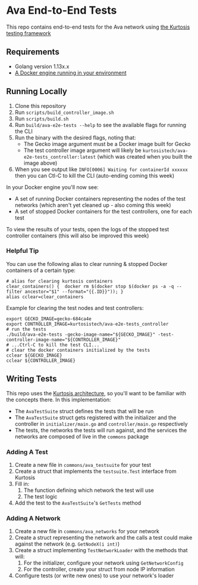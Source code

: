 # Ava End-to-End Tests
This repo contains end-to-end tests for the Ava network using [the Kurtosis testing framework](https://github.com/kurtosis-tech/kurtosis)

## Requirements
* Golang version 1.13x.x
* [A Docker engine running in your environment](https://docs.docker.com/engine/install/)

## Running Locally
1. Clone this repository
1. Run `scripts/build_controller_image.sh`
1. Run `scripts/build.sh`
1. Run `build/ava-e2e-tests --help` to see the available flags for running the CLI
1. Run the binary with the desired flags, noting that:
    * The Gecko image argument must be a Docker image built for Gecko
    * The test controller image argument will likely be `kurtosistech/ava-e2e-tests_controller:latest` (which was created when you built the image above)
1. When you see output like `INFO[0006] Waiting for containerId xxxxxx` then you can Ctl-C to kill the CLI (auto-ending coming this week)

In your Docker engine you'll now see:
* A set of running Docker containers representing the nodes of the test networks (which aren't yet cleaned up - also coming this week)
* A set of stopped Docker containers for the test controllers, one for each test

To view the results of your tests, open the logs of the stopped test controller containers (this will also be improved this week)

### Helpful Tip
You can use the following alias to clear running & stopped Docker containers of a certain type:

```
# alias for clearing kurtosis containers 
clear_containers() {  docker rm $(docker stop $(docker ps -a -q --filter ancestor="$1" --format="{{.ID}}")); } 
alias cclear=clear_containers
```

Example for clearing the test nodes and test controllers:
```
export GECKO_IMAGE=gecko-684ca4e
export CONTROLLER_IMAGE=kurtosistech/ava-e2e-tests_controller
# run the tests
./build/ava-e2e-tests -gecko-image-name="${GECKO_IMAGE}" -test-controller-image-name="${CONTROLLER_IMAGE}"
# ...Ctrl-C to kill the test CLI...
# clear the docker containers initialized by the tests
cclear ${GECKO_IMAGE} 
cclear ${CONTROLLER_IMAGE} 
```

## Writing Tests
This repo uses the [Kurtosis architecture](https://github.com/kurtosis-tech/kurtosis), so you'll want to be familiar with the concepts there. In this implementation:
* The `AvaTestSuite` struct defines the tests that will be run
* The `AvaTestSuite` struct gets registered with the initializer and the controller in `initializer/main.go` and `controller/main.go` respectively
* The tests, the networks the tests will run against, and the services the networks are composed of live in the `commons` package

### Adding A Test
1. Create a new file in `commons/ava_testsuite` for your test
1. Create a struct that implements the `testsuite.Test` interface from Kurtosis
1. Fill in:
    1. The function defining which network the test will use
    1. The test logic
1. Add the test to the `AvaTestSuite`'s `GetTests` method

### Adding A Network
1. Create a new file in `commons/ava_networks` for your network
1. Create a struct representing the network and the calls a test could make against the network (e.g. `GetNodeX(i int)`)
1. Create a struct implementing `TestNetworkLoader` with the methods that will:
    1. For the initializer, configure your network using `GetNetworkConfig`
    1. For the controller, create your struct from node IP information
1. Configure tests (or write new ones) to use your network's loader
